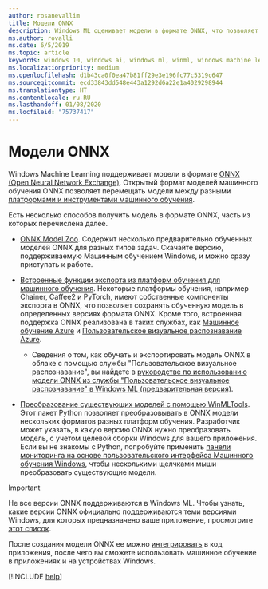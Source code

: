 ```yaml
---
author: rosanevallim
title: Модели ONNX
description: Windows ML оценивает модели в формате ONNX, что позволяет перемещать модели между разными платформами и инструментами машинного обучения.
ms.author: rovalli
ms.date: 6/5/2019
ms.topic: article
keywords: windows 10, windows ai, windows ml, winml, windows machine learning, onnx
ms.localizationpriority: medium
ms.openlocfilehash: d1b43ca0f0ea47b81ff29e3e196fc77c5319c647
ms.sourcegitcommit: ecd33843dd548e443a1292d6a22e1a4029298944
ms.translationtype: HT
ms.contentlocale: ru-RU
ms.lasthandoff: 01/08/2020
ms.locfileid: "75737417"
---
```

# <a name="onnx-models"></a>Модели ONNX

Windows Machine Learning поддерживает модели в формате [ONNX (Open Neural Network Exchange)](https://onnx.ai/). Открытый формат моделей машинного обучения ONNX позволяет перемещать модели между разными [платформами и инструментами машинного обучения](https://onnx.ai/supported-tools).

Есть несколько способов получить модель в формате ONNX, часть из которых перечислена далее.

- [ONNX Model Zoo](https://github.com/onnx/models). Содержит несколько предварительно обученных моделей ONNX для разных типов задач. Скачайте версию, поддерживаемую Машинным обучением Windows, и можно сразу приступать к работе.

- [Встроенные функции экспорта из платформ обучения для машинного обучения](https://onnx.ai/supported-tools). Некоторые платформы обучения, например Chainer, Caffee2 и PyTorch, имеют собственные компоненты экспорта в ONNX, что позволяет сохранять обученную модель в определенных версиях формата ONNX. Кроме того, встроенная поддержка ONNX реализована в таких службах, как [Машинное обучение Azure](https://azure.microsoft.com/services/machine-learning-service/) и [Пользовательское визуальное распознавание Azure](https://docs.microsoft.com/azure/cognitive-services/custom-vision-service/getting-started-build-a-classifier).
    - Сведения о том, как обучать и экспортировать модель ONNX в облаке с помощью службы "Пользовательское визуальное распознавание", вы найдете в [руководстве по использованию модели ONNX из службы "Пользовательское визуальное распознавание" в Windows ML (предварительная версия)](https://docs.microsoft.com/azure/cognitive-services/custom-vision-service/custom-vision-onnx-windows-ml).

- [Преобразование существующих моделей с помощью WinMLTools](https://docs.microsoft.com/windows/ai/windows-ml/convert-model-winmltools). Этот пакет Python позволяет преобразовывать в ONNX модели нескольких форматов разных платформ обучения. Разработчик может указать, в какую версию ONNX нужно преобразовать модель, с учетом целевой сборки Windows для вашего приложения. Если вы не знакомы с Python, попробуйте применить [панели мониторинга на основе пользовательского интерфейса Машинного обучения Windows](https://github.com/Microsoft/Windows-Machine-Learning/tree/master/Tools/WinMLDashboard), чтобы несколькими щелчками мыши преобразовать существующие модели.

> [!IMPORTANT]
> Не все версии ONNX поддерживаются в Windows ML. Чтобы узнать, какие версии ONNX официально поддерживаются теми версиями Windows, для которых предназначено ваше приложение, просмотрите [этот список](onnx-versions.md).

После создания модели ONNX ее можно [интегрировать](https://docs.microsoft.com/windows/ai/windows-ml/integrate-model) в код приложения, после чего вы сможете использовать машинное обучение в приложениях и на устройствах Windows.

[!INCLUDE [help](../includes/get-help.md)]
